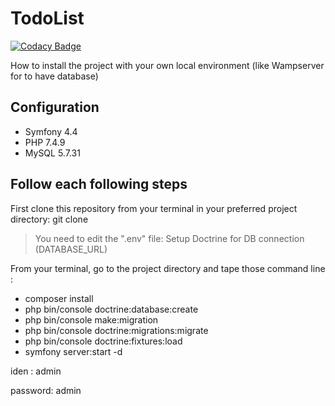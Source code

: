 # TodoList

[![Codacy Badge](https://api.codacy.com/project/badge/Grade/040e0002d74e47f89e4c161aa3ccd867)](https://app.codacy.com/gh/Jpetitgas/TodoList?utm_source=github.com&utm_medium=referral&utm_content=Jpetitgas/TodoList&utm_campaign=Badge_Grade_Settings)

How to install the project with your own local environment (like Wampserver for to have database)

## Configuration

* Symfony 4.4
* PHP 7.4.9
* MySQL 5.7.31

## Follow each following steps

First clone this repository from your terminal in your preferred project directory: git clone
> You need to edit the ".env" file:
> Setup Doctrine for DB connection (DATABASE_URL)

From your terminal, go to the project directory and tape those command line :

* composer install
* php bin/console doctrine:database:create
* php bin/console make:migration
* php bin/console doctrine:migrations:migrate
* php bin/console doctrine:fixtures:load
* symfony server:start -d

iden : admin

password: admin